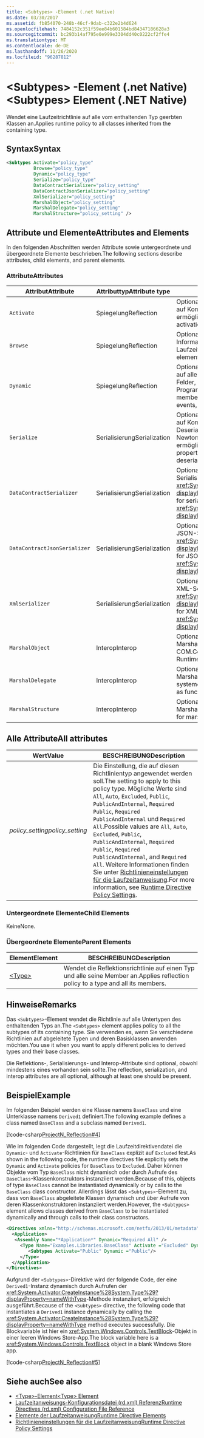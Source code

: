 ```yaml
---
title: <Subtypes> -Element (.net Native)
ms.date: 03/30/2017
ms.assetid: fb854070-248b-46cf-9dab-c322e2b4d624
ms.openlocfilehash: 7484152c351f59ee84b601584bd84347186628a3
ms.sourcegitcommit: bc293b14af795e0e999e3304dd40c0222cf2ffe4
ms.translationtype: MT
ms.contentlocale: de-DE
ms.lasthandoff: 11/26/2020
ms.locfileid: "96287812"
---
```

# <a name="subtypes-element-net-native"></a><span data-ttu-id="ea3e8-102">\<Subtypes> -Element (.net Native)</span><span class="sxs-lookup"><span data-stu-id="ea3e8-102">\<Subtypes> Element (.NET Native)</span></span>

<span data-ttu-id="ea3e8-103">Wendet eine Laufzeitrichtlinie auf alle vom enthaltenden Typ geerbten Klassen an.</span><span class="sxs-lookup"><span data-stu-id="ea3e8-103">Applies runtime policy to all classes inherited from the containing type.</span></span>  
  
## <a name="syntax"></a><span data-ttu-id="ea3e8-104">Syntax</span><span class="sxs-lookup"><span data-stu-id="ea3e8-104">Syntax</span></span>  
  
```xml  
<Subtypes Activate="policy_type"  
          Browse="policy_type"  
          Dynamic="policy_type"  
          Serialize="policy_type"
          DataContractSerializer="policy_setting"  
          DataContractJsonSerializer="policy_setting"  
          XmlSerializer="policy_setting"  
          MarshalObject="policy_setting"  
          MarshalDelegate="policy_setting"  
          MarshalStructure="policy_setting" />  
```  
  
## <a name="attributes-and-elements"></a><span data-ttu-id="ea3e8-105">Attribute und Elemente</span><span class="sxs-lookup"><span data-stu-id="ea3e8-105">Attributes and Elements</span></span>  

 <span data-ttu-id="ea3e8-106">In den folgenden Abschnitten werden Attribute sowie untergeordnete und übergeordnete Elemente beschrieben.</span><span class="sxs-lookup"><span data-stu-id="ea3e8-106">The following sections describe attributes, child elements, and parent elements.</span></span>  
  
### <a name="attributes"></a><span data-ttu-id="ea3e8-107">Attribute</span><span class="sxs-lookup"><span data-stu-id="ea3e8-107">Attributes</span></span>  
  
|<span data-ttu-id="ea3e8-108">Attribut</span><span class="sxs-lookup"><span data-stu-id="ea3e8-108">Attribute</span></span>|<span data-ttu-id="ea3e8-109">Attributtyp</span><span class="sxs-lookup"><span data-stu-id="ea3e8-109">Attribute type</span></span>|<span data-ttu-id="ea3e8-110">BESCHREIBUNG</span><span class="sxs-lookup"><span data-stu-id="ea3e8-110">Description</span></span>|  
|---------------|--------------------|-----------------|  
|`Activate`|<span data-ttu-id="ea3e8-111">Spiegelung</span><span class="sxs-lookup"><span data-stu-id="ea3e8-111">Reflection</span></span>|<span data-ttu-id="ea3e8-112">Optionales Attribut.</span><span class="sxs-lookup"><span data-stu-id="ea3e8-112">Optional attribute.</span></span> <span data-ttu-id="ea3e8-113">Steuert den Laufzeitzugriff auf Konstruktoren, um die Aktivierung von Instanzen zu ermöglichen.</span><span class="sxs-lookup"><span data-stu-id="ea3e8-113">Controls runtime access to constructors to enable activation of instances.</span></span>|  
|`Browse`|<span data-ttu-id="ea3e8-114">Spiegelung</span><span class="sxs-lookup"><span data-stu-id="ea3e8-114">Reflection</span></span>|<span data-ttu-id="ea3e8-115">Optionales Attribut.</span><span class="sxs-lookup"><span data-stu-id="ea3e8-115">Optional attribute.</span></span> <span data-ttu-id="ea3e8-116">Steuert das Abfragen von Informationen über Programmelemente, ermöglicht jedoch keinen Laufzeitzugriff.</span><span class="sxs-lookup"><span data-stu-id="ea3e8-116">Controls querying for information about program elements, but does not enable any runtime access.</span></span>|  
|`Dynamic`|<span data-ttu-id="ea3e8-117">Spiegelung</span><span class="sxs-lookup"><span data-stu-id="ea3e8-117">Reflection</span></span>|<span data-ttu-id="ea3e8-118">Optionales Attribut.</span><span class="sxs-lookup"><span data-stu-id="ea3e8-118">Optional attribute.</span></span> <span data-ttu-id="ea3e8-119">Steuert den Laufzeitzugriff auf alle Typmember, einschließlich Konstruktoren, Methoden, Felder, Eigenschaften und Ereignisse, um die dynamische Programmierung zu ermöglichen.</span><span class="sxs-lookup"><span data-stu-id="ea3e8-119">Controls runtime access to all type members, including constructors, methods, fields, properties, and events, to enable dynamic programming.</span></span>|  
|`Serialize`|<span data-ttu-id="ea3e8-120">Serialisierung</span><span class="sxs-lookup"><span data-stu-id="ea3e8-120">Serialization</span></span>|<span data-ttu-id="ea3e8-121">Optionales Attribut.</span><span class="sxs-lookup"><span data-stu-id="ea3e8-121">Optional attribute.</span></span> <span data-ttu-id="ea3e8-122">Steuert den Laufzeitzugriff auf Konstruktoren, Felder und Eigenschaften, um Serialisierung und Deserialisierung von Typinstanzen durch Bibliotheken wie das Newtonsoft JSON-Serialisierungsprogramm zu ermöglichen.</span><span class="sxs-lookup"><span data-stu-id="ea3e8-122">Controls runtime access to constructors, fields, and properties, to enable type instances to be serialized and deserialized by libraries such as the Newtonsoft JSON serializer.</span></span>|  
|`DataContractSerializer`|<span data-ttu-id="ea3e8-123">Serialisierung</span><span class="sxs-lookup"><span data-stu-id="ea3e8-123">Serialization</span></span>|<span data-ttu-id="ea3e8-124">Optionales Attribut.</span><span class="sxs-lookup"><span data-stu-id="ea3e8-124">Optional attribute.</span></span> <span data-ttu-id="ea3e8-125">Steuert die Richtlinie für die Serialisierung, die die <xref:System.Runtime.Serialization.DataContractSerializer?displayProperty=nameWithType>-Klasse verwendet.</span><span class="sxs-lookup"><span data-stu-id="ea3e8-125">Controls policy for serialization that uses the <xref:System.Runtime.Serialization.DataContractSerializer?displayProperty=nameWithType> class.</span></span>|  
|`DataContractJsonSerializer`|<span data-ttu-id="ea3e8-126">Serialisierung</span><span class="sxs-lookup"><span data-stu-id="ea3e8-126">Serialization</span></span>|<span data-ttu-id="ea3e8-127">Optionales Attribut.</span><span class="sxs-lookup"><span data-stu-id="ea3e8-127">Optional attribute.</span></span> <span data-ttu-id="ea3e8-128">Steuert die Richtlinie für die JSON-Serialisierung, die die <xref:System.Runtime.Serialization.Json.DataContractJsonSerializer?displayProperty=nameWithType>-Klasse verwendet.</span><span class="sxs-lookup"><span data-stu-id="ea3e8-128">Controls policy for JSON serialization that uses the <xref:System.Runtime.Serialization.Json.DataContractJsonSerializer?displayProperty=nameWithType> class.</span></span>|  
|`XmlSerializer`|<span data-ttu-id="ea3e8-129">Serialisierung</span><span class="sxs-lookup"><span data-stu-id="ea3e8-129">Serialization</span></span>|<span data-ttu-id="ea3e8-130">Optionales Attribut.</span><span class="sxs-lookup"><span data-stu-id="ea3e8-130">Optional attribute.</span></span> <span data-ttu-id="ea3e8-131">Steuert die Richtlinie für die XML-Serialisierung, die die <xref:System.Xml.Serialization.XmlSerializer?displayProperty=nameWithType>-Klasse verwendet.</span><span class="sxs-lookup"><span data-stu-id="ea3e8-131">Controls policy for XML serialization that uses the <xref:System.Xml.Serialization.XmlSerializer?displayProperty=nameWithType> class.</span></span>|  
|`MarshalObject`|<span data-ttu-id="ea3e8-132">Interop</span><span class="sxs-lookup"><span data-stu-id="ea3e8-132">Interop</span></span>|<span data-ttu-id="ea3e8-133">Optionales Attribut.</span><span class="sxs-lookup"><span data-stu-id="ea3e8-133">Optional attribute.</span></span> <span data-ttu-id="ea3e8-134">Steuert die Richtlinie für das Marshalling von Verweistypen zu Windows-Runtime und COM.</span><span class="sxs-lookup"><span data-stu-id="ea3e8-134">Controls policy for marshaling reference types to Windows Runtime and COM.</span></span>|  
|`MarshalDelegate`|<span data-ttu-id="ea3e8-135">Interop</span><span class="sxs-lookup"><span data-stu-id="ea3e8-135">Interop</span></span>|<span data-ttu-id="ea3e8-136">Optionales Attribut.</span><span class="sxs-lookup"><span data-stu-id="ea3e8-136">Optional attribute.</span></span> <span data-ttu-id="ea3e8-137">Steuert die Richtlinie für das Marshalling von Delegattypen als Funktionszeiger zu systemeigenem Code.</span><span class="sxs-lookup"><span data-stu-id="ea3e8-137">Controls policy for marshaling delegate types as function pointers to native code.</span></span>|  
|`MarshalStructure`|<span data-ttu-id="ea3e8-138">Interop</span><span class="sxs-lookup"><span data-stu-id="ea3e8-138">Interop</span></span>|<span data-ttu-id="ea3e8-139">Optionales Attribut.</span><span class="sxs-lookup"><span data-stu-id="ea3e8-139">Optional attribute.</span></span> <span data-ttu-id="ea3e8-140">Steuert die Richtlinie für das Marshalling von Werttypen zu systemeigenem Code.</span><span class="sxs-lookup"><span data-stu-id="ea3e8-140">Controls policy for marshaling value types to native code.</span></span>|  
  
## <a name="all-attributes"></a><span data-ttu-id="ea3e8-141">Alle Attribute</span><span class="sxs-lookup"><span data-stu-id="ea3e8-141">All attributes</span></span>  
  
|<span data-ttu-id="ea3e8-142">Wert</span><span class="sxs-lookup"><span data-stu-id="ea3e8-142">Value</span></span>|<span data-ttu-id="ea3e8-143">BESCHREIBUNG</span><span class="sxs-lookup"><span data-stu-id="ea3e8-143">Description</span></span>|  
|-----------|-----------------|  
|<span data-ttu-id="ea3e8-144">*policy_setting*</span><span class="sxs-lookup"><span data-stu-id="ea3e8-144">*policy_setting*</span></span>|<span data-ttu-id="ea3e8-145">Die Einstellung, die auf diesen Richtlinientyp angewendet werden soll.</span><span class="sxs-lookup"><span data-stu-id="ea3e8-145">The setting to apply to this policy type.</span></span> <span data-ttu-id="ea3e8-146">Mögliche Werte sind `All`, `Auto`, `Excluded`, `Public`, `PublicAndInternal`, `Required Public`, `Required PublicAndInternal` und `Required All`.</span><span class="sxs-lookup"><span data-stu-id="ea3e8-146">Possible values are `All`, `Auto`, `Excluded`, `Public`, `PublicAndInternal`, `Required Public`, `Required PublicAndInternal`, and `Required All`.</span></span> <span data-ttu-id="ea3e8-147">Weitere Informationen finden Sie unter [Richtlinieneinstellungen für die Laufzeitanweisung](runtime-directive-policy-settings.md).</span><span class="sxs-lookup"><span data-stu-id="ea3e8-147">For more information, see [Runtime Directive Policy Settings](runtime-directive-policy-settings.md).</span></span>|  
  
### <a name="child-elements"></a><span data-ttu-id="ea3e8-148">Untergeordnete Elemente</span><span class="sxs-lookup"><span data-stu-id="ea3e8-148">Child Elements</span></span>  

 <span data-ttu-id="ea3e8-149">Keine</span><span class="sxs-lookup"><span data-stu-id="ea3e8-149">None.</span></span>  
  
### <a name="parent-elements"></a><span data-ttu-id="ea3e8-150">Übergeordnete Elemente</span><span class="sxs-lookup"><span data-stu-id="ea3e8-150">Parent Elements</span></span>  
  
|<span data-ttu-id="ea3e8-151">Element</span><span class="sxs-lookup"><span data-stu-id="ea3e8-151">Element</span></span>|<span data-ttu-id="ea3e8-152">BESCHREIBUNG</span><span class="sxs-lookup"><span data-stu-id="ea3e8-152">Description</span></span>|  
|-------------|-----------------|  
|[\<Type>](type-element-net-native.md)|<span data-ttu-id="ea3e8-153">Wendet die Reflektionsrichtlinie auf einen Typ und alle seine Member an.</span><span class="sxs-lookup"><span data-stu-id="ea3e8-153">Applies reflection policy to a type and all its members.</span></span>|  
  
## <a name="remarks"></a><span data-ttu-id="ea3e8-154">Hinweise</span><span class="sxs-lookup"><span data-stu-id="ea3e8-154">Remarks</span></span>  

 <span data-ttu-id="ea3e8-155">Das `<Subtypes>`-Element wendet die Richtlinie auf alle Untertypen des enthaltenden Typs an.</span><span class="sxs-lookup"><span data-stu-id="ea3e8-155">The `<Subtypes>` element applies policy to all the subtypes of its containing type.</span></span> <span data-ttu-id="ea3e8-156">Sie verwenden es, wenn Sie verschiedene Richtlinien auf abgeleitete Typen und deren Basisklassen anwenden möchten.</span><span class="sxs-lookup"><span data-stu-id="ea3e8-156">You use it when you want to apply different policies to derived types and their base classes.</span></span>  
  
 <span data-ttu-id="ea3e8-157">Die Reflektions-, Serialisierungs- und Interop-Attribute sind optional, obwohl mindestens eines vorhanden sein sollte.</span><span class="sxs-lookup"><span data-stu-id="ea3e8-157">The reflection, serialization, and interop attributes are all optional, although at least one should be present.</span></span>  
  
## <a name="example"></a><span data-ttu-id="ea3e8-158">Beispiel</span><span class="sxs-lookup"><span data-stu-id="ea3e8-158">Example</span></span>  

 <span data-ttu-id="ea3e8-159">Im folgenden Beispiel werden eine Klasse namens `BaseClass` und eine Unterklasse namens `Derived1` definiert.</span><span class="sxs-lookup"><span data-stu-id="ea3e8-159">The following example defines a class named `BaseClass` and a subclass named `Derived1`.</span></span>  
  
 [!code-csharp[ProjectN_Reflection#4](../../../samples/snippets/csharp/VS_Snippets_CLR/projectn_reflection/cs/subtypes.cs#4)]  
  
 <span data-ttu-id="ea3e8-160">Wie im folgenden Code dargestellt, legt die Laufzeitdirektivendatei die `Dynamic`- und `Activate`-Richtlinien für `BaseClass` explizit auf `Excluded` fest.</span><span class="sxs-lookup"><span data-stu-id="ea3e8-160">As shown in the following code, the runtime directives file explicitly sets the `Dynamic` and `Activate` policies for `BaseClass` to `Excluded`.</span></span> <span data-ttu-id="ea3e8-161">Daher können Objekte vom Typ `BaseClass` nicht dynamisch oder durch Aufrufe des `BaseClass`-Klassenkonstruktors instanziiert werden.</span><span class="sxs-lookup"><span data-stu-id="ea3e8-161">Because of this, objects of type `BaseClass` cannot be instantiated dynamically or by calls to the `BaseClass` class constructor.</span></span> <span data-ttu-id="ea3e8-162">Allerdings lässt das `<Subtypes>`-Element zu, dass von `BaseClass` abgeleitete Klassen dynamisch und über Aufrufe von deren Klassenkonstruktoren instanziiert werden.</span><span class="sxs-lookup"><span data-stu-id="ea3e8-162">However, the `<Subtypes>` element allows classes derived from `BaseClass` to be instantiated dynamically and through calls to their class constructors.</span></span>  
  
```xml  
<Directives xmlns="http://schemas.microsoft.com/netfx/2013/01/metadata">  
  <Application>  
   <Assembly Name="*Application*" Dynamic="Required All" />  
     <Type Name="Examples.Libraries.BaseClass" Activate ="Excluded" Dynamic="Excluded" >  
        <Subtypes Activate="Public" Dynamic ="Public"/>  
     </Type>  
  </Application>  
</Directives>  
```  
  
 <span data-ttu-id="ea3e8-163">Aufgrund der `<Subtypes>`-Direktive wird der folgende Code, der eine `Derived1`-Instanz dynamisch durch Aufrufen der <xref:System.Activator.CreateInstance%28System.Type%29?displayProperty=nameWithType>-Methode instanziiert, erfolgreich ausgeführt.</span><span class="sxs-lookup"><span data-stu-id="ea3e8-163">Because of the `<Subtypes>` directive, the following code that instantiates a `Derived1` instance dynamically by calling the <xref:System.Activator.CreateInstance%28System.Type%29?displayProperty=nameWithType> method executes successfully.</span></span>  <span data-ttu-id="ea3e8-164">Die Blockvariable ist hier ein <xref:System.Windows.Controls.TextBlock>-Objekt in einer leeren Windows Store-App.</span><span class="sxs-lookup"><span data-stu-id="ea3e8-164">The block variable here is a <xref:System.Windows.Controls.TextBlock> object in a blank Windows Store app.</span></span>  
  
 [!code-csharp[ProjectN_Reflection#5](../../../samples/snippets/csharp/VS_Snippets_CLR/projectn_reflection/cs/subtypes.cs#5)]  
  
## <a name="see-also"></a><span data-ttu-id="ea3e8-165">Siehe auch</span><span class="sxs-lookup"><span data-stu-id="ea3e8-165">See also</span></span>

- [<span data-ttu-id="ea3e8-166">\<Type>-Element</span><span class="sxs-lookup"><span data-stu-id="ea3e8-166">\<Type> Element</span></span>](type-element-net-native.md)
- [<span data-ttu-id="ea3e8-167">Laufzeitanweisungs-Konfigurationsdatei (rd.xml) Referenz</span><span class="sxs-lookup"><span data-stu-id="ea3e8-167">Runtime Directives (rd.xml) Configuration File Reference</span></span>](runtime-directives-rd-xml-configuration-file-reference.md)
- [<span data-ttu-id="ea3e8-168">Elemente der Laufzeitanweisung</span><span class="sxs-lookup"><span data-stu-id="ea3e8-168">Runtime Directive Elements</span></span>](runtime-directive-elements.md)
- [<span data-ttu-id="ea3e8-169">Richtlinieneinstellungen für die Laufzeitanweisung</span><span class="sxs-lookup"><span data-stu-id="ea3e8-169">Runtime Directive Policy Settings</span></span>](runtime-directive-policy-settings.md)
